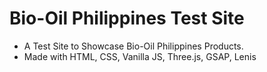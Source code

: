 # Bio-Oil Philippines Test Site

- A Test Site to Showcase Bio-Oil Philippines Products.
- Made with HTML, CSS, Vanilla JS, Three.js, GSAP, Lenis
